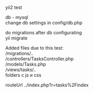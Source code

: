yii2 test

db - mysql<br/>
change db settings in config/db.php

do migrations after db configurating<br/>
yii migrate

Added files due to this test:<br/>
/migrations/..  <br/>
/controllers/TasksController.php<br/>
/models/Tasks.php<br/>
/views/tasks/..  <br/>
folders с js и css<br/>

routeUrl ../index.php?r=tasks%2Findex
